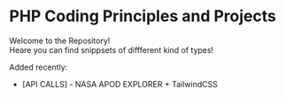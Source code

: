 # PHP Coding Principles and Projects
Welcome to the Repository!<br>
Heare you can find snippsets of diffferent kind of types!<br>

Added recently:
+ [API CALLS] - NASA APOD EXPLORER + TailwindCSS